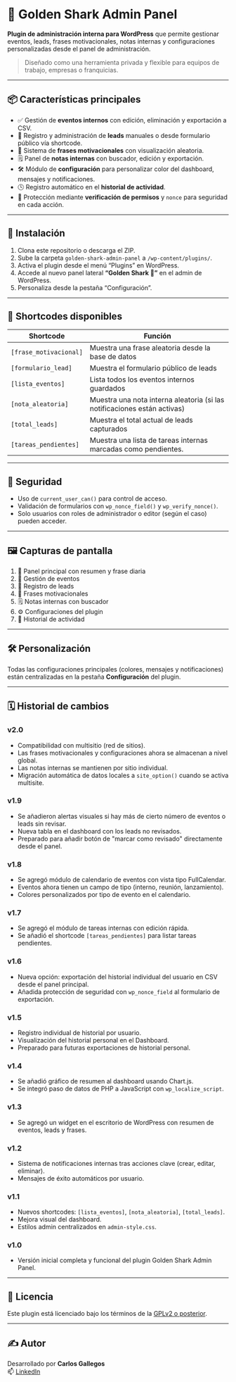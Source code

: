 # 🦈 Golden Shark Admin Panel

**Plugin de administración interna para WordPress** que permite gestionar eventos, leads, frases motivacionales, notas internas y configuraciones personalizadas desde el panel de administración.

> Diseñado como una herramienta privada y flexible para equipos de trabajo, empresas o franquicias.

---

## 📦 Características principales

- ✅ Gestión de **eventos internos** con edición, eliminación y exportación a CSV.
- 📨 Registro y administración de **leads** manuales o desde formulario público vía shortcode.
- 💬 Sistema de **frases motivacionales** con visualización aleatoria.
- 🗒️ Panel de **notas internas** con buscador, edición y exportación.
- 🛠️ Módulo de **configuración** para personalizar color del dashboard, mensajes y notificaciones.
- 🕓 Registro automático en el **historial de actividad**.
- 🔐 Protección mediante **verificación de permisos** y `nonce` para seguridad en cada acción.

---

## 🚀 Instalación

1. Clona este repositorio o descarga el ZIP.
2. Sube la carpeta `golden-shark-admin-panel` a `/wp-content/plugins/`.
3. Activa el plugin desde el menú “Plugins” en WordPress.
4. Accede al nuevo panel lateral **“Golden Shark 🦈”** en el admin de WordPress.
5. Personaliza desde la pestaña “Configuración”.

---

## 🧩 Shortcodes disponibles

| Shortcode               | Función                                                                 |
|------------------------|------------------------------------------------------------------------|
| `[frase_motivacional]` | Muestra una frase aleatoria desde la base de datos                     |
| `[formulario_lead]`    | Muestra el formulario público de leads                                 |
| `[lista_eventos]`      | Lista todos los eventos internos guardados                             |
| `[nota_aleatoria]`     | Muestra una nota interna aleatoria (si las notificaciones están activas) |
| `[total_leads]`        | Muestra el total actual de leads capturados                           |
| `[tareas_pendientes]` | Muestra una lista de tareas internas marcadas como pendientes. |

---

## 🔐 Seguridad

- Uso de `current_user_can()` para control de acceso.
- Validación de formularios con `wp_nonce_field()` y `wp_verify_nonce()`.
- Solo usuarios con roles de administrador o editor (según el caso) pueden acceder.

---

## 🖼️ Capturas de pantalla

1. 🧠 Panel principal con resumen y frase diaria  
2. 📅 Gestión de eventos  
3. 📨 Registro de leads  
4. 💬 Frases motivacionales  
5. 🗒️ Notas internas con buscador  
6. ⚙️ Configuraciones del plugin  
7. 📜 Historial de actividad  

---

## 🛠️ Personalización

Todas las configuraciones principales (colores, mensajes y notificaciones) están centralizadas en la pestaña **Configuración** del plugin.

---

## 🗓️ Historial de cambios

### v2.0
- Compatibilidad con multisitio (red de sitios).
- Las frases motivacionales y configuraciones ahora se almacenan a nivel global.
- Las notas internas se mantienen por sitio individual.
- Migración automática de datos locales a `site_option()` cuando se activa multisite.

### v1.9
- Se añadieron alertas visuales si hay más de cierto número de eventos o leads sin revisar.
- Nueva tabla en el dashboard con los leads no revisados.
- Preparado para añadir botón de "marcar como revisado" directamente desde el panel.

### v1.8
- Se agregó módulo de calendario de eventos con vista tipo FullCalendar.
- Eventos ahora tienen un campo de tipo (interno, reunión, lanzamiento).
- Colores personalizados por tipo de evento en el calendario.

### v1.7
- Se agregó el módulo de tareas internas con edición rápida.
- Se añadió el shortcode `[tareas_pendientes]` para listar tareas pendientes.

### v1.6
- Nueva opción: exportación del historial individual del usuario en CSV desde el panel principal.
- Añadida protección de seguridad con `wp_nonce_field` al formulario de exportación.

### v1.5
- Registro individual de historial por usuario.
- Visualización del historial personal en el Dashboard.
- Preparado para futuras exportaciones de historial personal.

### v1.4
- Se añadió gráfico de resumen al dashboard usando Chart.js.
- Se integró paso de datos de PHP a JavaScript con `wp_localize_script`.

### v1.3
- Se agregó un widget en el escritorio de WordPress con resumen de eventos, leads y frases.

### v1.2
- Sistema de notificaciones internas tras acciones clave (crear, editar, eliminar).
- Mensajes de éxito automáticos por usuario.

### v1.1
- Nuevos shortcodes: `[lista_eventos]`, `[nota_aleatoria]`, `[total_leads]`.
- Mejora visual del dashboard.
- Estilos admin centralizados en `admin-style.css`.

### v1.0
- Versión inicial completa y funcional del plugin Golden Shark Admin Panel.

---

## 📄 Licencia

Este plugin está licenciado bajo los términos de la [GPLv2 o posterior](https://www.gnu.org/licenses/gpl-2.0.html).

---

## ✍️ Autor

Desarrollado por **Carlos Gallegos**  
📫 [LinkedIn](https://www.linkedin.com/in/carlos-bryan-gallegos-batallanos-397223290)